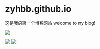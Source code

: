 # zyhbb.github.io
这是我的第一个博客网站
welcome to my blog!
<p>
  <img src="https://img0.baidu.com/it/u=388943653,2824140243&fm=253&fmt=auto&app=138&f=JPEG?w=500&h=500"></img>



</p>
<p>
<img src="https://img.shields.io/static/v1?label=Program&message=Python&color=blue"/>
<a href="你的CSDN主页链接"><img src="https://img.shields.io/static/v1?label=Blog&message=CSDN&color=red"/></a>
</p>
